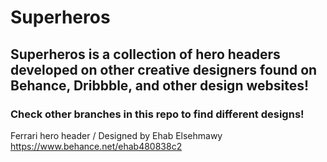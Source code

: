 # Superheros

## Superheros is a collection of hero headers developed on other creative designers found on Behance, Dribbble, and other design websites!

### Check other branches in this repo to find different designs!

Ferrari hero header / Designed by Ehab Elsehmawy https://www.behance.net/ehab480838c2
